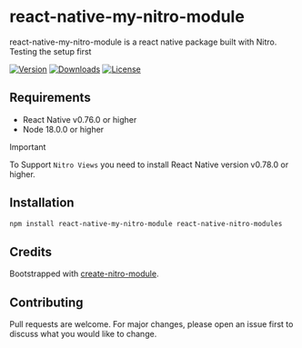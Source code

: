 # react-native-my-nitro-module

react-native-my-nitro-module is a react native package built with Nitro. Testing the setup first

[![Version](https://img.shields.io/npm/v/react-native-my-nitro-module.svg)](https://www.npmjs.com/package/react-native-my-nitro-module)
[![Downloads](https://img.shields.io/npm/dm/react-native-my-nitro-module.svg)](https://www.npmjs.com/package/react-native-my-nitro-module)
[![License](https://img.shields.io/npm/l/react-native-my-nitro-module.svg)](https://github.com/patrickkabwe/react-native-my-nitro-module/LICENSE)

## Requirements

- React Native v0.76.0 or higher
- Node 18.0.0 or higher

> [!IMPORTANT]  
> To Support `Nitro Views` you need to install React Native version v0.78.0 or higher.

## Installation

```bash
npm install react-native-my-nitro-module react-native-nitro-modules
```

## Credits

Bootstrapped with [create-nitro-module](https://github.com/patrickkabwe/create-nitro-module).

## Contributing

Pull requests are welcome. For major changes, please open an issue first to discuss what you would like to change.
